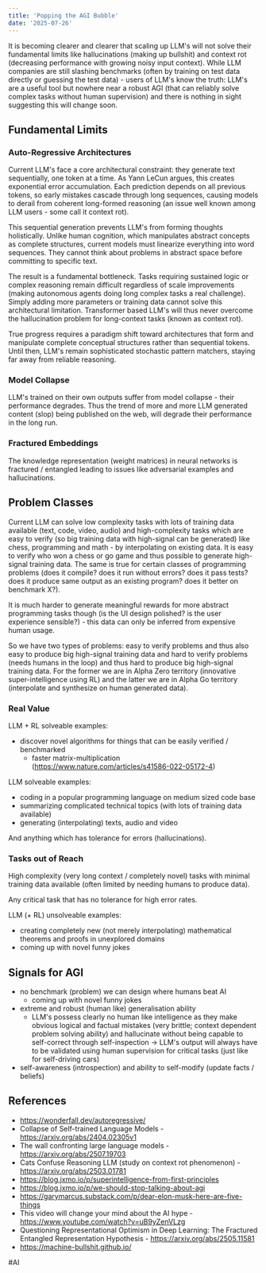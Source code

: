 ```yaml
---
title: 'Popping the AGI Bubble'  
date: '2025-07-26'
---
```

It is becoming clearer and clearer that scaling up LLM's will not solve their fundamental limits like hallucinations (making up bullshit) and context rot (decreasing performance with growing noisy input context). While LLM companies are still slashing benchmarks (often by training on test data directly or guessing the test data) - users of LLM's know the truth: LLM's are a useful tool but nowhere near a robust AGI (that can reliably solve complex tasks without human supervision) and there is nothing in sight suggesting this will change soon.

## Fundamental Limits

### Auto-Regressive Architectures

Current LLM's face a core architectural constraint: they generate text sequentially, one token at a time. As Yann LeCun argues, this creates exponential error accumulation. Each prediction depends on all previous tokens, so early mistakes cascade through long sequences, causing models to derail from coherent long-formed reasoning (an issue well known among LLM users - some call it context rot).

This sequential generation prevents LLM's from forming thoughts holistically. Unlike human cognition, which manipulates abstract concepts as complete structures, current models must linearize everything into word sequences. They cannot think about problems in abstract space before committing to specific text.

The result is a fundamental bottleneck. Tasks requiring sustained logic or complex reasoning remain difficult regardless of scale improvements (making autonomous agents doing long complex tasks a real challenge). Simply adding more parameters or training data cannot solve this architectural limitation. Transformer based LLM's will thus never overcome the hallucination problem for long-context tasks (known as context rot).

True progress requires a paradigm shift toward architectures that form and manipulate complete conceptual structures rather than sequential tokens. Until then, LLM's remain sophisticated stochastic pattern matchers, staying far away from reliable reasoning.

### Model Collapse

LLM's trained on their own outputs suffer from model collapse - their performance degrades. Thus the trend of more and more LLM generated content (slop) being published on the web, will degrade their performance in the long run.

### Fractured Embeddings

The knowledge representation (weight matrices) in neural networks is fractured / entangled leading to issues like adversarial examples and hallucinations.

## Problem Classes

Current LLM can solve low complexity tasks with lots of training data available (text, code, video, audio) and high-complexity tasks which are easy to verify (so big training data with high-signal can be generated) like chess, programming and math - by interpolating on existing data. It is easy to verify who won a chess or go game and thus possible to generate high-signal training data. The same is true for certain classes of programming problems (does it compile? does it run without errors? does it pass tests? does it produce same output as an existing program? does it better on benchmark X?).

It is much harder to generate meaningful rewards for more abstract programming tasks though (is the UI design polished? is the user experience sensible?) - this data can only be inferred from expensive human usage.

So we have two types of problems: easy to verify problems and thus also easy to produce big high-signal training data and hard to verify problems (needs humans in the loop) and thus hard to produce big high-signal training data. For the former we are in Alpha Zero territory (innovative super-intelligence using RL) and the latter we are in Alpha Go territory (interpolate and synthesize on human generated data).

### Real Value

LLM + RL solveable examples:
- discover novel algorithms for things that can be easily verified / benchmarked
  - faster matrix-multiplication (<https://www.nature.com/articles/s41586-022-05172-4>)

LLM solveable examples:
- coding in a popular programming language on medium sized code base
- summarizing complicated technical topics (with lots of training data available)
- generating (interpolating) texts, audio and video

And anything which has tolerance for errors (hallucinations).

### Tasks out of Reach

High complexity (very long context / completely novel) tasks with minimal training data available (often limited by needing humans to produce data).

Any critical task that has no tolerance for high error rates.

LLM (+ RL) unsolveable examples:
- creating completely new (not merely interpolating) mathematical theorems and proofs in unexplored domains
- coming up with novel funny jokes

## Signals for AGI

- no benchmark (problem) we can design where humans beat AI
  - coming up with novel funny jokes
- extreme and robust (human like) generalisation ability
  - LLM's possess clearly no human like intelligence as they make obvious logical and factual mistakes (very brittle; context dependent problem solving ability) and hallucinate without being capable to self-correct through self-inspection -> LLM's output will always have to be validated using human supervision for critical tasks (just like for self-driving cars)
- self-awareness (introspection) and ability to self-modify (update facts / beliefs)

## References

- <https://wonderfall.dev/autoregressive/>
- Collapse of Self-trained Language Models - <https://arxiv.org/abs/2404.02305v1>
- The wall confronting large language models - <https://arxiv.org/abs/2507.19703>
- Cats Confuse Reasoning LLM (study on context rot phenomenon) - <https://arxiv.org/abs/2503.01781>
- <https://blog.jxmo.io/p/superintelligence-from-first-principles>
- <https://blog.jxmo.io/p/we-should-stop-talking-about-agi>
- <https://garymarcus.substack.com/p/dear-elon-musk-here-are-five-things>
- This video will change your mind about the AI hype - <https://www.youtube.com/watch?v=uB9yZenVLzg>
- Questioning Representational Optimism in Deep Learning: The Fractured Entangled Representation Hypothesis - <https://arxiv.org/abs/2505.11581>
- <https://machine-bullshit.github.io/>

#AI
